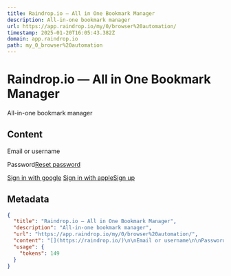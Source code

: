 ```yaml
---
title: Raindrop.io — All in One Bookmark Manager
description: All-in-one bookmark manager
url: https://app.raindrop.io/my/0/browser%20automation/
timestamp: 2025-01-20T16:05:43.382Z
domain: app.raindrop.io
path: my_0_browser%20automation
---
```


# Raindrop.io — All in One Bookmark Manager


All-in-one bookmark manager


## Content

[](https://raindrop.io/)

Email or username

Password[Reset password](https://app.raindrop.io/account/lost)

[Sign in with google](https://api.raindrop.io/v1/auth/google?redirect=https%3A%2F%2Fapp.raindrop.io%2Fmy%2F0%2Fbrowser%2520automation%2F) [Sign in with apple](https://api.raindrop.io/v1/auth/apple?redirect=https%3A%2F%2Fapp.raindrop.io%2Fmy%2F0%2Fbrowser%2520automation%2F)[Sign up](https://app.raindrop.io/account/signup)

## Metadata

```json
{
  "title": "Raindrop.io — All in One Bookmark Manager",
  "description": "All-in-one bookmark manager",
  "url": "https://app.raindrop.io/my/0/browser%20automation/",
  "content": "[](https://raindrop.io/)\n\nEmail or username\n\nPassword[Reset password](https://app.raindrop.io/account/lost)\n\n[Sign in with google](https://api.raindrop.io/v1/auth/google?redirect=https%3A%2F%2Fapp.raindrop.io%2Fmy%2F0%2Fbrowser%2520automation%2F) [Sign in with apple](https://api.raindrop.io/v1/auth/apple?redirect=https%3A%2F%2Fapp.raindrop.io%2Fmy%2F0%2Fbrowser%2520automation%2F)[Sign up](https://app.raindrop.io/account/signup)",
  "usage": {
    "tokens": 149
  }
}
```
